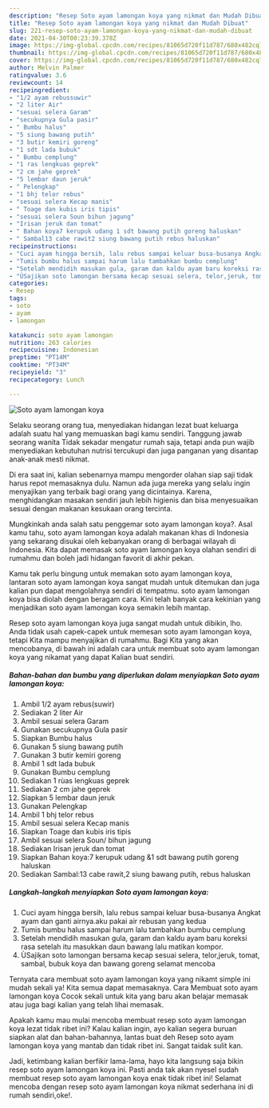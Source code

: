 ```yaml
---
description: "Resep Soto ayam lamongan koya yang nikmat dan Mudah Dibuat"
title: "Resep Soto ayam lamongan koya yang nikmat dan Mudah Dibuat"
slug: 221-resep-soto-ayam-lamongan-koya-yang-nikmat-dan-mudah-dibuat
date: 2021-04-30T00:23:39.378Z
image: https://img-global.cpcdn.com/recipes/81065d720f11d787/680x482cq70/soto-ayam-lamongan-koya-foto-resep-utama.jpg
thumbnail: https://img-global.cpcdn.com/recipes/81065d720f11d787/680x482cq70/soto-ayam-lamongan-koya-foto-resep-utama.jpg
cover: https://img-global.cpcdn.com/recipes/81065d720f11d787/680x482cq70/soto-ayam-lamongan-koya-foto-resep-utama.jpg
author: Melvin Palmer
ratingvalue: 3.6
reviewcount: 14
recipeingredient:
- "1/2 ayam rebussuwir"
- "2 liter Air"
- "sesuai selera Garam"
- "secukupnya Gula pasir"
- " Bumbu halus"
- "5 siung bawang putih"
- "3 butir kemiri goreng"
- "1 sdt lada bubuk"
- " Bumbu cemplung"
- "1 ras lengkuas geprek"
- "2 cm jahe geprek"
- "5 lembar daun jeruk"
- " Pelengkap"
- "1 bhj telor rebus"
- "sesuai selera Kecap manis"
- " Toage dan kubis iris tipis"
- "sesuai selera Soun bihun jagung"
- "Irisan jeruk dan tomat"
- " Bahan koya7 kerupuk udang 1 sdt bawang putih goreng haluskan"
- " Sambal13 cabe rawit2 siung bawang putih rebus haluskan"
recipeinstructions:
- "Cuci ayam hingga bersih, lalu rebus sampai keluar busa-busanya Angkat ayam dan ganti airnya.aku pakai air rebusan yang kedua"
- "Tumis bumbu halus sampai harum lalu tambahkan bumbu cemplung"
- "Setelah mendidih masukan gula, garam dan kaldu ayam baru koreksi rasa setelah itu masukkan daun bawang lalu matikan kompor."
- "ÙSajiķan soto lamongan bersama kecap sesuai selera, telor,jeruk, tomat, sambal, bubuk koya dan bawang goreng selamat mencoba"
categories:
- Resep
tags:
- soto
- ayam
- lamongan

katakunci: soto ayam lamongan 
nutrition: 263 calories
recipecuisine: Indonesian
preptime: "PT14M"
cooktime: "PT34M"
recipeyield: "3"
recipecategory: Lunch

---
```



![Soto ayam lamongan koya](https://img-global.cpcdn.com/recipes/81065d720f11d787/680x482cq70/soto-ayam-lamongan-koya-foto-resep-utama.jpg)

Selaku seorang orang tua, menyediakan hidangan lezat buat keluarga adalah suatu hal yang memuaskan bagi kamu sendiri. Tanggung jawab seorang  wanita Tidak sekadar mengatur rumah saja, tetapi anda pun wajib menyediakan kebutuhan nutrisi tercukupi dan juga panganan yang disantap anak-anak mesti nikmat.

Di era  saat ini, kalian sebenarnya mampu mengorder olahan siap saji tidak harus repot memasaknya dulu. Namun ada juga mereka yang selalu ingin menyajikan yang terbaik bagi orang yang dicintainya. Karena, menghidangkan masakan sendiri jauh lebih higienis dan bisa menyesuaikan sesuai dengan makanan kesukaan orang tercinta. 



Mungkinkah anda salah satu penggemar soto ayam lamongan koya?. Asal kamu tahu, soto ayam lamongan koya adalah makanan khas di Indonesia yang sekarang disukai oleh kebanyakan orang di berbagai wilayah di Indonesia. Kita dapat memasak soto ayam lamongan koya olahan sendiri di rumahmu dan boleh jadi hidangan favorit di akhir pekan.

Kamu tak perlu bingung untuk memakan soto ayam lamongan koya, lantaran soto ayam lamongan koya sangat mudah untuk ditemukan dan juga kalian pun dapat mengolahnya sendiri di tempatmu. soto ayam lamongan koya bisa diolah dengan beragam cara. Kini telah banyak cara kekinian yang menjadikan soto ayam lamongan koya semakin lebih mantap.

Resep soto ayam lamongan koya juga sangat mudah untuk dibikin, lho. Anda tidak usah capek-capek untuk memesan soto ayam lamongan koya, tetapi Kita mampu menyajikan di rumahmu. Bagi Kita yang akan mencobanya, di bawah ini adalah cara untuk membuat soto ayam lamongan koya yang nikamat yang dapat Kalian buat sendiri.

<!--inarticleads1-->

##### Bahan-bahan dan bumbu yang diperlukan dalam menyiapkan Soto ayam lamongan koya:

1. Ambil 1/2 ayam rebus(suwir)
1. Sediakan 2 liter Air
1. Ambil sesuai selera Garam
1. Gunakan secukupnya Gula pasir
1. Siapkan  Bumbu halus
1. Gunakan 5 siung bawang putih
1. Gunakan 3 butir kemiri goreng
1. Ambil 1 sdt lada bubuk
1. Gunakan  Bumbu cemplung
1. Sediakan 1 rùas lengkuas geprek
1. Sediakan 2 cm jahe geprek
1. Siapkan 5 lembar daun jeruk
1. Gunakan  Pelengkap
1. Ambil 1 bhj telor rebus
1. Ambil sesuai selera Kecap manis
1. Siapkan  Toage dan kubis iris tipis
1. Ambil sesuai selera Soun/ bihun jagung
1. Sediakan Irisan jeruk dan tomat
1. Siapkan  Bahan koya:7 kerupuk udang &amp;1 sdt bawang putih goreng haluskan
1. Sediakan  Sambal:13 cabe rawit,2 siung bawang putih, rebus haluskan




<!--inarticleads2-->

##### Langkah-langkah menyiapkan Soto ayam lamongan koya:

1. Cuci ayam hingga bersih, lalu rebus sampai keluar busa-busanya Angkat ayam dan ganti airnya.aku pakai air rebusan yang kedua
1. Tumis bumbu halus sampai harum lalu tambahkan bumbu cemplung
1. Setelah mendidih masukan gula, garam dan kaldu ayam baru koreksi rasa setelah itu masukkan daun bawang lalu matikan kompor.
1. ÙSajiķan soto lamongan bersama kecap sesuai selera, telor,jeruk, tomat, sambal, bubuk koya dan bawang goreng selamat mencoba




Ternyata cara membuat soto ayam lamongan koya yang nikamt simple ini mudah sekali ya! Kita semua dapat memasaknya. Cara Membuat soto ayam lamongan koya Cocok sekali untuk kita yang baru akan belajar memasak atau juga bagi kalian yang telah lihai memasak.

Apakah kamu mau mulai mencoba membuat resep soto ayam lamongan koya lezat tidak ribet ini? Kalau kalian ingin, ayo kalian segera buruan siapkan alat dan bahan-bahannya, lantas buat deh Resep soto ayam lamongan koya yang mantab dan tidak ribet ini. Sangat taidak sulit kan. 

Jadi, ketimbang kalian berfikir lama-lama, hayo kita langsung saja bikin resep soto ayam lamongan koya ini. Pasti anda tak akan nyesel sudah membuat resep soto ayam lamongan koya enak tidak ribet ini! Selamat mencoba dengan resep soto ayam lamongan koya nikmat sederhana ini di rumah sendiri,oke!.

